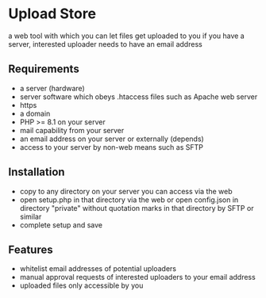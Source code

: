 # Upload Store
a web tool with which you can let files get uploaded to you if you have a server, interested uploader needs to have an email address

## Requirements
- a server (hardware)
- server software which obeys .htaccess files such as Apache web server
- https
- a domain
- PHP >= 8.1 on your server
- mail capability from your server
- an email address on your server or externally (depends)
- access to your server by non-web means such as SFTP

## Installation
- copy to any directory on your server you can access via the web
- open setup.php in that directory via the web or open config.json in directory "private" without quotation marks in that directory by SFTP or similar
- complete setup and save

## Features
- whitelist email addresses of potential uploaders
- manual approval requests of interested uploaders to your email address
- uploaded files only accessible by you